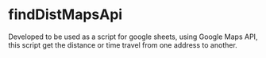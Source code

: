 # findDistMapsApi
Developed to be used as a script for google sheets, using Google Maps API, this script get the distance or time travel from one address to another.
